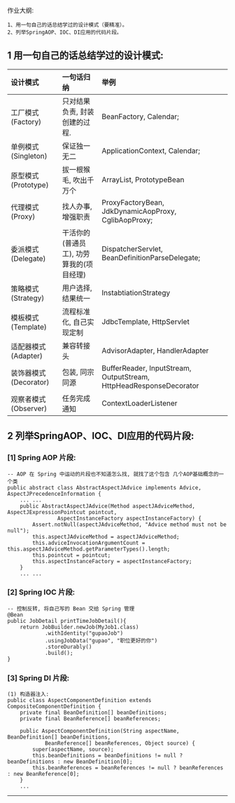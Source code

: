 作业大纲:

```
1、用一句自己的话总结学过的设计模式（要精准）。
2、列举SpringAOP、IOC、DI应用的代码片段。
```

## 1 用一句自己的话总结学过的设计模式:

| 设计模式 | 一句话归纳 | 举例 |
| :--- | :--- | :--- |
| 工厂模式\(Factory\) | 只对结果负责, 封装创建的过程. | BeanFactory, Calendar; |
| 单例模式\(Singleton\) | 保证独一无二 | ApplicationContext, Calendar; |
| 原型模式\(Prototype\) | 拔一根猴毛, 吹出千万个 | ArrayList, PrototypeBean |
| 代理模式\(Proxy\) | 找人办事, 增强职责 | ProxyFactoryBean, JdkDynamicAopProxy, CglibAopProxy; |
| 委派模式\(Delegate\) | 干活你的\(普通员工\), 功劳算我的\(项目经理\) | DispatcherServlet, BeanDefinitionParseDelegate; |
| 策略模式\(Strategy\) | 用户选择, 结果统一 | InstabtiationStrategy |
| 模板模式\(Template\) | 流程标准化, 自己实现定制 | JdbcTemplate, HttpServlet |
| 适配器模式\(Adapter\) | 兼容转接头 | AdvisorAdapter, HandlerAdapter |
| 装饰器模式\(Decorator\) | 包装, 同宗同源 | BufferReader, InputStream, OutputStream, HttpHeadResponseDecorator |
| 观察者模式\(Observer\) | 任务完成通知 | ContextLoaderListener |

## 2 列举SpringAOP、IOC、DI应用的代码片段:

### \[1\] Spring AOP 片段:

```
-- AOP 在 Spring 中运动的片段也不知道怎么找, 就找了这个包含 几个AOP基础概念的一个类
public abstract class AbstractAspectJAdvice implements Advice, AspectJPrecedenceInformation {
    ... ...
    public AbstractAspectJAdvice(Method aspectJAdviceMethod, AspectJExpressionPointcut pointcut, 
                AspectInstanceFactory aspectInstanceFactory) {
        Assert.notNull(aspectJAdviceMethod, "Advice method must not be null");
        this.aspectJAdviceMethod = aspectJAdviceMethod;
        this.adviceInvocationArgumentCount = this.aspectJAdviceMethod.getParameterTypes().length;
        this.pointcut = pointcut;
        this.aspectInstanceFactory = aspectInstanceFactory;
    }
    ... ...
```

### \[2\] Spring IOC 片段:

```
-- 控制反转, 将自己写的 Bean 交给 Spring 管理
@Bean
public JobDetail printTimeJobDetail(){
    return JobBuilder.newJob(MyJob1.class)
            .withIdentity("gupaoJob")
            .usingJobData("gupao", "职位更好的你")
            .storeDurably()
            .build();
}
```

### \[3\] Spring DI 片段:

```
(1) 构造器注入: 
public class AspectComponentDefinition extends CompositeComponentDefinition {
    private final BeanDefinition[] beanDefinitions;
    private final BeanReference[] beanReferences;

    public AspectComponentDefinition(String aspectName, BeanDefinition[] beanDefinitions, 
            BeanReference[] beanReferences, Object source) {
        super(aspectName, source);
        this.beanDefinitions = beanDefinitions != null ? beanDefinitions : new BeanDefinition[0];
        this.beanReferences = beanReferences != null ? beanReferences : new BeanReference[0];
    }
    ...
```

---




